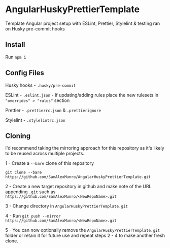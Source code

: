 # AngularHuskyPrettierTemplate

Template Angular project setup with ESLint, Prettier, Stylelint & testing ran on Husky pre-commit hooks

## Install

Run `npm i`
## Config Files

Husky hooks - `.husky/pre-commit`

ESLint - `.eslint.json` - If updating/adding rules place the new rulesets in `"overrides" > "rules"` section

Prettier - `.prettierrc.json` & `.prettierignore`

Stylelint - `.stylelintrc.json` 

## Cloning 

I'd recommend taking the mirroring approach for this repository as it's likely to be reused across multiple projects.

1 - Create a `--bare` clone of this repository 

`git clone --bare https://github.com/SamAlexMunro/AngularHuskyPrettierTemplate.git`

2 - Create a new target repository in github and make note of the URL appending `.git` such as `https://github.com/SamAlexMunro/<NewRepoName>.git`

3 - Change directory in `AngularHuskyPrettierTemplate.git` 

4 - Run `git push --mirror https://github.com/SamAlexMunro/<NewRepoName>.git`

5 - You can now optionally remove the `AngularHuskyPrettierTemplate.git` folder or retain it for future use and repeat steps 2 - 4 to make another fresh clone.



